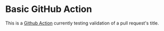 # Basic GitHub Action

This is a [Github Action](https://github.com/features/actions) currently testing validation of a pull request's title.